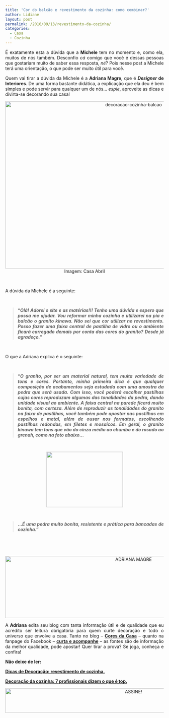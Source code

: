 ```yaml
---
title: 'Cor do balcão e revestimento da cozinha: como combinar?'
author: Lidiane
layout: post
permalink: /2016/09/13/revestimento-da-cozinha/
categories:
  - Casa
  - Cozinha
---
```

<p style="text-align: justify;">
  É exatamente esta a dúvida que a <strong>Michele</strong> tem no momento e, como ela, muitos de nós também. Desconfio <em>cá</em> comigo que você é dessas pessoas que gostariam muito de saber essa resposta, <em>né</em>? Pois nesse post a Michele terá uma orientação, o que pode ser muito útil para você.
</p>

<p style="text-align: justify;" align="justify">
  Quem vai tirar a dúvida da Michele é a <strong>Adriana Magre</strong>, que é <strong><em>Designer</em> de Interiores</strong>. De uma forma bastante didática, a explicação que ela deu é bem simples e pode servir para qualquer um de nós… <em>espie</em>, aproveite as dicas e divirta-se decorando sua casa!
</p>

<!--more-->

<p align="center">
  <a href="http://www.decoracaodacasa.com/balcao-revestimento-cozinha/mulher-pensando/" rel="attachment wp-att-1642"><img class="alignnone size-full wp-image-12919" src="https://www.trololodemulher.com.br/2016/09/DECORACAO-COZINHA-BALCAO.jpg" alt="decoracao-cozinha-balcao" width="800" height="531" /></a><br /> Imagem: Casa Abril
</p>

&nbsp;

<p align="justify">
  A dúvida da Michele é a seguinte:
</p>

&nbsp;

> <p align="justify">
>   <strong>“<em>Olá! Adorei o site e as matérias!!! Tenho uma dúvida e espero que possa me ajudar. Vou reformar minha cozinha e utilizarei na pia e balcão o granito kinawa. Não sei que cor utilizar no revestimento. Posso fazer uma faixa central de pastilha de vidro ou o ambiente ficará carregado demais por conta das cores do granito? Desde já agradeço.”</em></strong>
> </p>

&nbsp;

O que a Adriana explica é o seguinte:

&nbsp;

> <p align="justify">
>   <strong>“<em>O granito, por ser um material natural, tem muita variedade de tons e cores. </em><em>Portanto, minha primeira dica é que qualquer composição de acabamentos seja estudada com uma amostra da pedra que será usada. Com isso, você poderá escolher pastilhas cujas cores reproduzam algumas das tonalidades da pedra, dando unidade visual ao ambiente. </em><em>A faixa central na parede ficará muito bonita, com certeza. Além de reproduzir as tonalidades do granito na faixa de pastilhas, você também pode apostar nas pastilhas em espelhos e metal, além de ousar nos formatos, escolhendo pastilhas redondas, em filetes e mosaicos. </em><em>Em geral, o granito kinawa tem tons que vão do cinza médio ao chumbo e do rosado ao grenah, como na foto abaixo…</em></strong>
> </p>

&nbsp;

<p align="center">
  <a href="http://www.decoracaodacasa.com/balcao-revestimento-cozinha/decoracao-cozinha-balcao-granito-kinawa/" rel="attachment wp-att-1646"><img class="alignnone size-full wp-image-1646" title="DECORACAO-COZINHA-BALCAO-GRANITO-KINAWA" src="http://www.decoracaodacasa.com/blog/wp-content/uploads/2012/08/DECORACAO-COZINHA-BALCAO-GRANITO-KINAWA.jpg" alt="" width="243" height="176" /></a>
</p>

&nbsp;

> <p align="justify">
>   <strong>…<em>É uma pedra muito bonita, resistente e prática para bancadas de cozinha.”</em></strong>
> </p>

&nbsp;

&nbsp;

<p align="center">
  <img class="alignnone size-full wp-image-12866" src="https://www.trololodemulher.com.br/2016/08/ADRIANA-MAGRE.jpg" alt="ADRIANA MAGRE" width="800" height="197" />
</p>

<p align="justify">
  A <strong>Adriana</strong> edita seu blog com tanta informação útil e de qualidade que eu acredito ser leitura obrigatória para quem curte decoração e todo o universo que envolve a casa. Tanto no blog – <strong><a href="http://www.coresdacasa.com.br/" target="_blank" rel="noopener noreferrer">Cores da Casa</a></strong> – quanto na fanpage do Facebook – <strong><a href="https://www.facebook.com/coresdacasa" target="_blank" rel="noopener noreferrer">curta e acompanhe</a></strong> – as fontes são de informação da melhor qualidade, pode apostar! Quer tirar a prova? Se joga, conheça e confira!
</p>

<p align="justify">
  <strong>Não deixe de ler:</strong>
</p>

<p align="justify">
  <strong><a href="http://www.bichafemea.com/2009/07/23/decoracao-revestimento-cozinha/" target="_blank" rel="noopener noreferrer">Dicas de Decoração: revestimento de cozinha.</a></strong>
</p>

<p align="justify">
  <strong><a href="http://www.decoracaodacasa.com/decoracao-da-cozinha-2/" target="_blank" rel="noopener noreferrer">Decoração da cozinha: 7 profissionais dizem o que é top.</a></strong>
</p>

<p align="center">
  <a href="http://feedburner.google.com/fb/a/mailverify?uri=blogBichaFemea&loc=en_US" target="_blank" rel="noopener noreferrer"><img class="alignnone size-full wp-image-10439" src="https://www.trololodemulher.com.br/2014/09/ASSINE.png" alt="ASSINE!" width="800" height="78" /></a>
</p>
